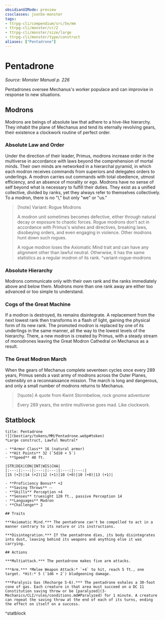 ```yaml
---
obsidianUIMode: preview
cssclasses: json5e-monster
tags:
- ttrpg-cli/compendium/src/5e/mm
- ttrpg-cli/monster/cr/2
- ttrpg-cli/monster/size/large
- ttrpg-cli/monster/type/construct
aliases: ["Pentadrone"]
---
```

# Pentadrone
*Source: Monster Manual p. 226*  

Pentadrones oversee Mechanus's worker populace and can improvise in response to new situations.

## Modrons

Modrons are beings of absolute law that adhere to a hive-like hierarchy. They inhabit the plane of Mechanus and tend its eternally revolving gears, their existence a clockwork routine of perfect order.

### Absolute Law and Order

Under the direction of their leader, Primus, modrons increase order in the multiverse in accordance with laws beyond the comprehension of mortal minds. Their own minds are networked in a hierarchal pyramid, in which each modron receives commands from superiors and delegates orders to underlings. A modron carries out commands with total obedience, utmost efficiency, and an absence of morality or ego. Modrons have no sense of self beyond what is necessary to fulfill their duties. They exist as a unified collective, divided by ranks, yet they always refer to themselves collectively. To a modron, there is no "I," but only "we" or "us."

> [!note] Variant: Rogue Modrons
> 
> A modron unit sometimes becomes defective, either through natural decay or exposure to chaotic forces. Rogue modrons don't act in accordance with Primus's wishes and directives, breaking laws, disobeying orders, and even engaging in violence. Other modrons hunt down such rogues.
> 
> A rogue modron loses the Axiomatic Mind trait and can have any alignment other than lawful neutral. Otherwise, it has the same statistics as a regular modron of its rank.
^variant-rogue-modrons

### Absolute Hierarchy

Modrons communicate only with their own rank and the ranks immediately above and below them. Modrons more than one rank away are either too advanced or too simple to understand.

### Cogs of the Great Machine

If a modron is destroyed, its remains disintegrate. A replacement from the next lowest rank then transforms in a flash of light, gaining the physical form of its new rank. The promoted modron is replaced by one of its underlings in the same manner, all the way to the lowest levels of the hierarchy. There, a new modron is created by Primus, with a steady stream of monodrones leaving the Great Modron Cathedral on Mechanus as a result.

### The Great Modron March

When the gears of Mechanus complete seventeen cycles once every 289 years, Primus sends a vast army of modrons across the Outer Planes, ostensibly on a reconnaissance mission. The march is long and dangerous, and only a small number of modrons returns to Mechanus.

> [!quote] A quote from Kwint Stormbellow, rock gnome adventurer  
> 
> Every 289 years, the entire multiverse goes mad. Like clockwork.


## Statblock

```ad-statblock
title: Pentadrone
![](bestiary/tokens/MM/Pentadrone.webp#token)
*Large construct, Lawful Neutral*

- **Armor Class** 16 (natural armor)
- **Hit Points** 32 (`5d10 + 5`)
- **Speed** 40 ft.

|STR|DEX|CON|INT|WIS|CHA|
|:---:|:---:|:---:|:---:|:---:|:---:|
|15 (+2)|14 (+2)|12 (+1)|10 (+0)|10 (+0)|13 (+1)|

- **Proficiency Bonus** +2
- **Saving Throws** ⏤
- **Skills** Perception +4
- **Senses** truesight 120 ft., passive Perception 14
- **Languages** Modron
- **Challenge** 2

## Traits

***Axiomatic Mind.*** The pentadrone can't be compelled to act in a manner contrary to its nature or its instructions.

***Disintegration.*** If the pentadrone dies, its body disintegrates into dust, leaving behind its weapons and anything else it was carrying.

## Actions

***Multiattack.*** The pentadrone makes five arm attacks.

***Arm.*** *Melee Weapon Attack:* `+4` to hit, reach 5 ft., one target. *Hit:* 5 (`1d6 + 2`) bludgeoning damage.

***Paralysis Gas (Recharge 5-6).*** The pentadrone exhales a 30-foot cone of gas. Each creature in that area must succeed on a DC 11 Constitution saving throw or be [paralyzed](3-Mechanics/CLI/rules/conditions.md#Paralyzed) for 1 minute. A creature can repeat the saving throw at the end of each of its turns, ending the effect on itself on a success.
```
^statblock